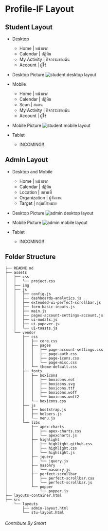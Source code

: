 # Profile-IF Layout

## Student Layout
- Desktop
  - Home | หน้าแรก
  - Calendar | ปฏิทิน
  - My Activity | กิจกรรมของฉัน
  - Account | ผู้ใช้
- Desktop Picture
![student desktop layout](https://raw.githubusercontent.com/LordEaster/Profile-IF/main/assets/img/layouts/student/MacBook-Pro.jpeg)

- Mobile
  - Home | หน้าแรก
  - Calendar | ปฏิทิน
  - Scan | สแกน
  - My Activity | กิจกรรมของฉัน
  - Account | ผู้ใช้
- Mobile Picture
![student mobile layout](https://raw.githubusercontent.com/LordEaster/Profile-IF/main/assets/img/layouts/student/iPhone-12-Pro.jpeg)

- Tablet
  - INCOMING!!


## Admin Layout
- Desktop and Mobile
  - Home | หน้าแรก
  - Calendar | ปฏิทิน
  - Location | สถานที่
  - Organization | ผู้จัดงาน
  - Target | กลุ่มเป้าหมาย
- Desktop Picture
![admin desktop layout](https://raw.githubusercontent.com/LordEaster/Profile-IF/main/assets/img/layouts/admin/MacBook-Pro.jpeg)
- Mobile Picture
![admin mobile layout](https://raw.githubusercontent.com/LordEaster/Profile-IF/main/assets/img/layouts/admin/iPhone-12-Pro.jpeg)

- Tablet
  - INCOMING!!

## Folder Structure
```
├── README.md
├── assets
│   ├── css
│   │   └── project.css
│   ├── img
│   ├── js
│   │   ├── config.js
│   │   ├── dashboards-analytics.js
│   │   ├── extended-ui-perfect-scrollbar.js
│   │   ├── form-basic-inputs.js
│   │   ├── main.js
│   │   ├── pages-account-settings-account.js
│   │   ├── ui-modals.js
│   │   ├── ui-popover.js
│   │   └── ui-toasts.js
│   └── vendor
│       ├── css
│       │   ├── core.css
│       │   ├── pages
│       │   │   ├── page-account-settings.css
│       │   │   ├── page-auth.css
│       │   │   ├── page-icons.css
│       │   │   └── page-misc.css
│       │   └── theme-default.css
│       ├── fonts
│       │   ├── boxicons
│       │   │   ├── boxicons.eot
│       │   │   ├── boxicons.svg
│       │   │   ├── boxicons.ttf
│       │   │   ├── boxicons.woff
│       │   │   └── boxicons.woff2
│       │   └── boxicons.css
│       ├── js
│       │   ├── bootstrap.js
│       │   ├── helpers.js
│       │   └── menu.js
│       └── libs
│           ├── apex-charts
│           │   ├── apex-charts.css
│           │   └── apexcharts.js
│           ├── highlight
│           │   ├── highlight-github.css
│           │   ├── highlight.css
│           │   └── highlight.js
│           ├── jquery
│           │   └── jquery.js
│           ├── masonry
│           │   └── masonry.js
│           ├── perfect-scrollbar
│           │   ├── perfect-scrollbar.css
│           │   └── perfect-scrollbar.js
│           └── popper
│               └── popper.js
├── layouts-container.html
├── src
    └── layouts
        ├── admin-layout.html
        └── stu-layout.html
```

###### Contribute By Smart

